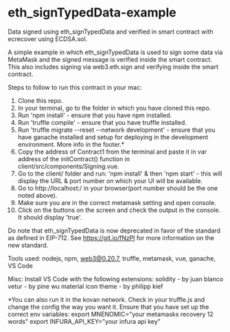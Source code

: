 # eth_signTypedData-example
Data signed using eth_signTypedData and verified in smart contract with ecrecover using ECDSA.sol.

A simple example in which eth_signTypedData is used to sign some data via MetaMask and the signed message is verified inside the smart contract. This also includes signing via web3.eth.sign and verifying inside the smart contract.

Steps to follow to run this contract in your mac:
1. Clone this repo.
2. In your terminal, go to the folder in which you have cloned this repo.
3. Run 'npm install' - ensure that you have npm installed.
4. Run 'truffle compile' - ensure that you have truffle installed.
5. Run 'truffle migrate --reset --network development' - ensure that you have ganache installed and setup for deploying in the development environment. More info in the footer.*
6. Copy the address of Contract1 from the terminal and paste it in var address of the initContract() function in client/src/components/Signing.vue.
7. Go to the client/ folder and run: 'npm install' & then 'npm start' - this will display the URL & port number on which your UI will be available.
8. Go to http://localhost:<port>/ in your browser(port number should be the one noted above).
9. Make sure you are in the correct metamask setting and open console.
10. Click on the buttons on the screen and check the output in the console. It should display 'true'.

Do note that eth_signTypedData is now deprecated in favor of the standard as defined in EIP-712. See https://git.io/fNzPl for more information on the new standard.

Tools used: nodejs, npm, web3@0.20.7, truffle, metamask, vue, ganache, VS Code

Misc:
Install VS Code with the following extensions:
solidity - by juan blanco
vetur - by pine wu
material icon theme - by philipp kief

*You can also run it in the kovan network. Check in your truffle.js and change the config the way you want it. Ensure that you have set up the correct env variables:
export MNENOMIC="your metamasks recovery 12 words"
export INFURA_API_KEY="your infura api key"
